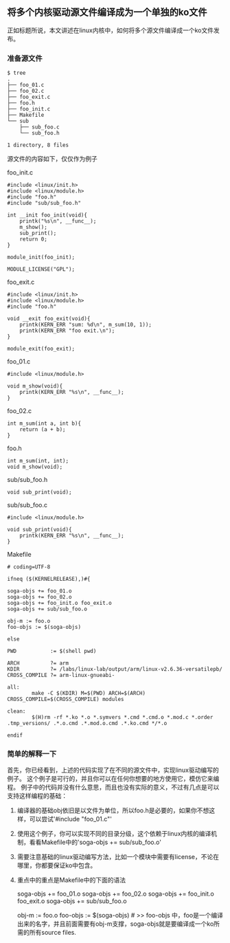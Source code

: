 
## 将多个内核驱动源文件编译成为一个单独的ko文件

正如标题所说，本文讲述在linux内核中，如何将多个源文件编译成一个ko文件发布。


### 准备源文件

    $ tree
    .
    ├── foo_01.c
    ├── foo_02.c
    ├── foo_exit.c
    ├── foo.h
    ├── foo_init.c
    ├── Makefile
    └── sub
        ├── sub_foo.c
        └── sub_foo.h

    1 directory, 8 files


源文件的内容如下，仅仅作为例子

foo\_init.c

    #include <linux/init.h>
    #include <linux/module.h>
    #include "foo.h"
    #include "sub/sub_foo.h"

    int __init foo_init(void){
        printk("%s\n", __func__);
        m_show();
        sub_print();
        return 0;
    }

    module_init(foo_init);

    MODULE_LICENSE("GPL");

foo\_exit.c

    #include <linux/init.h>
    #include <linux/module.h>
    #include "foo.h"

    void __exit foo_exit(void){
        printk(KERN_ERR "sum: %d\n", m_sum(10, 1));
        printk(KERN_ERR "foo exit.\n");
    }

    module_exit(foo_exit);


foo\_01.c

    #include <linux/module.h>

    void m_show(void){
        printk(KERN_ERR "%s\n", __func__);
    }

foo\_02.c

    int m_sum(int a, int b){
        return (a + b);
    }

foo.h

    int m_sum(int, int);
    void m_show(void);

sub/sub\_foo.h

    void sub_print(void);

sub/sub\_foo.c

    #include <linux/module.h>

    void sub_print(void){
        printk(KERN_ERR "%s\n", __func__);
    }

Makefile

    # coding=UTF-8

    ifneq ($(KERNELRELEASE),)#{

    soga-objs += foo_01.o
    soga-objs += foo_02.o
    soga-objs += foo_init.o foo_exit.o
    soga-objs += sub/sub_foo.o

    obj-m := foo.o
    foo-objs := $(soga-objs)

    else

    PWD           := $(shell pwd)

    ARCH          ?= arm
    KDIR          ?= /labs/linux-lab/output/arm/linux-v2.6.36-versatilepb/
    CROSS_COMPILE ?= arm-linux-gnueabi-

    all:
            make -C $(KDIR) M=$(PWD) ARCH=$(ARCH) CROSS_COMPILE=$(CROSS_COMPILE) modules

    clean:
            $(H)rm -rf *.ko *.o *.symvers *.cmd *.cmd.o *.mod.c *.order .tmp_versions/ .*.o.cmd .*.mod.o.cmd .*.ko.cmd */*.o

    endif


### 简单的解释一下

首先，你已经看到，上述的代码实现了在不同的源文件中，实现linux驱动编写的例子。
这个例子是可行的，并且你可以在任何你想要的地方使用它，模仿它来编程。
例子中的代码并没有什么意思，而且也没有实际的意义，不过有几点是可以支持这样编程的基础：

1. 编译器的基础obj依旧是以文件为单位，所以foo.h是必要的，如果你不想这样，可以尝试'#include "foo\_01.c"'
2. 使用这个例子，你可以实现不同的目录分级，这个依赖于linux内核的编译机制，看看Makefile中的'soga-objs += sub/sub\_foo.o'
3. 需要注意基础的linux驱动编写方法，比如一个模块中需要有license，不论在哪里，你都要保证ko中包含。
4. 重点中的重点是Makefile中的下面的语法

    soga-objs += foo_01.o
    soga-objs += foo_02.o
    soga-objs += foo_init.o foo_exit.o
    soga-objs += sub/sub_foo.o

    obj-m := foo.o
    foo-objs := $(soga-objs) # >> foo-objs 中，foo是一个编译出来的名字，并且前面需要有obj-m支撑，soga-objs就是要编译成一个ko所需的所有source files.

